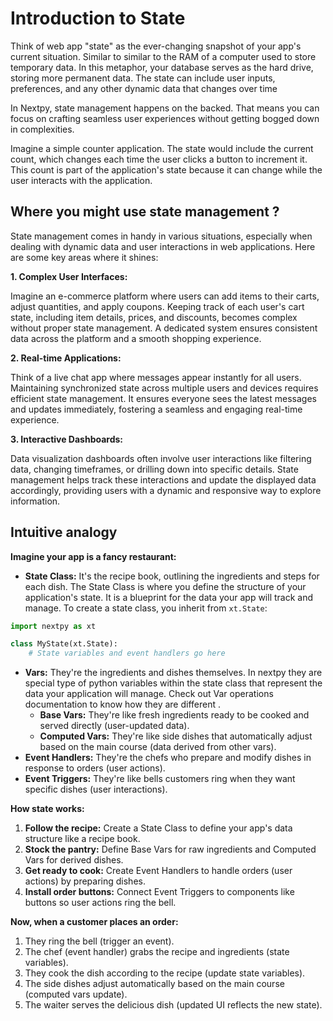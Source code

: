 # Introduction to State

Think of web app "state" as the ever-changing snapshot of your app's current situation. Similar to  similar to the RAM of a computer used to store temporary data. In this metaphor, your database serves as the hard drive, storing more permanent data. The state can include user inputs, preferences, and any other dynamic data that changes over time

In Nextpy, state management happens on the backed. That means you can focus on crafting seamless user experiences without getting bogged down in complexities.

Imagine a simple counter application. The state would include the current count, which changes each time the user clicks a button to increment it. This count is part of the application's state because it can change while the user interacts with the application.

## Where you might use state management ?

State management comes in handy in various situations, especially when dealing with dynamic data and user interactions in web applications. Here are some key areas where it shines:

**1. Complex User Interfaces:**

Imagine an e-commerce platform where users can add items to their carts, adjust quantities, and apply coupons. Keeping track of each user's cart state, including item details, prices, and discounts, becomes complex without proper state management. A dedicated system ensures consistent data across the platform and a smooth shopping experience.

**2. Real-time Applications:**

Think of a live chat app where messages appear instantly for all users. Maintaining synchronized state across multiple users and devices requires efficient state management. It ensures everyone sees the latest messages and updates immediately, fostering a seamless and engaging real-time experience.

**3. Interactive Dashboards:**

Data visualization dashboards often involve user interactions like filtering data, changing timeframes, or drilling down into specific details. State management helps track these interactions and update the displayed data accordingly, providing users with a dynamic and responsive way to explore information.

## Intuitive analogy

**Imagine your app is a fancy restaurant:**

- **State Class:** It's the recipe book, outlining the ingredients and steps for each dish. The State Class is where you define the structure of your application's state. It is a blueprint for the data your app will track and manage. To create a state class, you inherit from `xt.State`:

```python
import nextpy as xt

class MyState(xt.State):
    # State variables and event handlers go here
```

- **Vars:** They're the ingredients and dishes themselves. In nextpy they are special type of python variables within the state class that represent the data your application will manage. Check out Var operations documentation to know how they are different .
    - **Base Vars:** They're like fresh ingredients ready to be cooked and served directly (user-updated data).
    - **Computed Vars:** They're like side dishes that automatically adjust based on the main course (data derived from other vars).
- **Event Handlers:** They're the chefs who prepare and modify dishes in response to orders (user actions).
- **Event Triggers:** They're like bells customers ring when they want specific dishes (user interactions).

**How state works:**

1. **Follow the recipe:** Create a State Class to define your app's data structure like a recipe book.
2. **Stock the pantry:** Define Base Vars for raw ingredients and Computed Vars for derived dishes.
3. **Get ready to cook:** Create Event Handlers to handle orders (user actions) by preparing dishes.
4. **Install order buttons:** Connect Event Triggers to components like buttons so user actions ring the bell.

**Now, when a customer places an order:**

1. They ring the bell (trigger an event).
2. The chef (event handler) grabs the recipe and ingredients (state variables).
3. They cook the dish according to the recipe (update state variables).
4. The side dishes adjust automatically based on the main course (computed vars update).
5. The waiter serves the delicious dish (updated UI reflects the new state).
